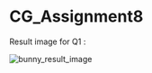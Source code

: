 # CG_Assignment8

Result image for Q1 : 

![bunny_result_image](https://github.com/user-attachments/assets/27376071-a03c-4591-9c7f-d4d19d7a3301)
